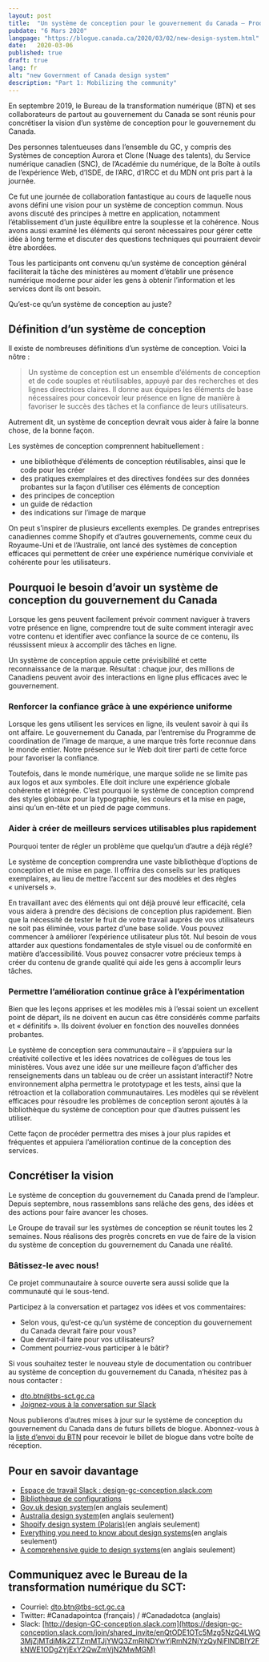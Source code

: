 ```yaml
---
layout: post
title:  "Un système de conception pour le gouvernement du Canada – Produire plus rapidement un meilleur contenu en ligne"
pubdate: "6 Mars 2020"
langpage: "https://blogue.canada.ca/2020/03/02/new-design-system.html"
date:   2020-03-06
published: true
draft: true
lang: fr
alt: "new Government of Canada design system"
description: "Part 1: Mobilizing the community"
---
```


En septembre 2019, le Bureau de la transformation numérique (BTN) et ses collaborateurs de partout au gouvernement du Canada se sont réunis pour concrétiser la vision d’un système de conception pour le gouvernement du Canada.

Des personnes talentueuses dans l’ensemble du GC, y compris des Systèmes de conception Aurora et Clone (Nuage des talents), du Service numérique canadien (SNC), de l’Académie du numérique, de la Boîte à outils de l’expérience Web, d’ISDE, de l’ARC, d’IRCC et du MDN ont pris part à la journée.

Ce fut une journée de collaboration fantastique au cours de laquelle nous avons défini une vision pour un système de conception commun. Nous avons discuté des principes à mettre en application, notamment l’établissement d’un juste équilibre entre la souplesse et la cohérence. Nous avons aussi examiné les éléments qui seront nécessaires pour gérer cette idée à long terme et discuter des questions techniques qui pourraient devoir être abordées.  

Tous les participants ont convenu qu’un système de conception général faciliterait la tâche des ministères au moment d’établir une présence numérique moderne pour aider les gens à obtenir l’information et les services dont ils ont besoin.

Qu’est-ce qu’un système de conception au juste?

## Définition d’un système de conception

Il existe de nombreuses définitions d’un système de conception. Voici la nôtre :

> Un système de conception est un ensemble d’éléments de conception et de code souples et réutilisables, appuyé par des recherches et des lignes directrices claires. Il donne aux équipes les éléments de base nécessaires pour concevoir leur présence en ligne de manière à favoriser le succès des tâches et la confiance de leurs utilisateurs.

Autrement dit, un système de conception devrait vous aider à faire la bonne chose, de la bonne façon.

Les systèmes de conception comprennent habituellement :

* une bibliothèque d’éléments de conception réutilisables, ainsi que le code pour les créer
* des pratiques exemplaires et des directives fondées sur des données probantes sur la façon d’utiliser ces éléments de conception
* des principes de conception
* un guide de rédaction
* des indications sur l’image de marque

On peut s’inspirer de plusieurs excellents exemples. De grandes entreprises canadiennes comme Shopify et d’autres gouvernements, comme ceux du Royaume-Uni et de l’Australie, ont lancé des systèmes de conception efficaces qui permettent de créer une expérience numérique conviviale et cohérente pour les utilisateurs.

## Pourquoi le besoin d’avoir un système de conception du gouvernement du Canada

Lorsque les gens peuvent facilement prévoir comment naviguer à travers votre présence en ligne, comprendre tout de suite comment interagir avec votre contenu et identifier avec confiance la source de ce contenu, ils réussissent mieux à accomplir des tâches en ligne.

Un système de conception appuie cette prévisibilité et cette reconnaissance de la marque. Résultat : chaque jour, des millions de Canadiens peuvent avoir des interactions en ligne plus efficaces avec le gouvernement.

### Renforcer la confiance grâce à une expérience uniforme

Lorsque les gens utilisent les services en ligne, ils veulent savoir à qui ils ont affaire. Le gouvernement du Canada, par l’entremise du Programme de coordination de l’image de marque, a une marque très forte reconnue dans le monde entier.  Notre présence sur le Web doit tirer parti de cette force pour favoriser la confiance.

Toutefois, dans le monde numérique, une marque solide ne se limite pas aux logos et aux symboles. Elle doit inclure une expérience globale cohérente et intégrée. C’est pourquoi le système de conception comprend des styles globaux pour la typographie, les couleurs et la mise en page, ainsi qu’un en-tête et un pied de page communs.

### Aider à créer de meilleurs services utilisables plus rapidement

Pourquoi tenter de régler un problème que quelqu’un d’autre a déjà réglé?

Le système de conception comprendra une vaste bibliothèque d’options de conception et de mise en page. Il offrira des conseils sur les pratiques exemplaires, au lieu de mettre l’accent sur des modèles et des règles «&nbsp;universels ».

En travaillant avec des éléments qui ont déjà prouvé leur efficacité, cela vous aidera à prendre des décisions de conception plus rapidement. Bien que la nécessité de tester le fruit de votre travail auprès de vos utilisateurs ne soit pas éliminée, vous partez d’une base solide. Vous pouvez commencer à améliorer l’expérience utilisateur plus tôt. Nul besoin de vous attarder aux questions fondamentales de style visuel ou de conformité en matière d’accessibilité. Vous pouvez consacrer votre précieux temps à créer du contenu de grande qualité qui aide les gens à accomplir leurs tâches.

### Permettre l’amélioration continue grâce à l’expérimentation

Bien que les leçons apprises et les modèles mis à l’essai soient un excellent point de départ, ils ne doivent en aucun cas être considérés comme parfaits et «&nbsp;définitifs ». Ils doivent évoluer en fonction des nouvelles données probantes.

Le système de conception sera communautaire – il s’appuiera sur la créativité collective et les idées novatrices de collègues de tous les ministères. Vous avez une idée sur une meilleure façon d’afficher des renseignements dans un tableau ou de créer un assistant interactif? Notre environnement alpha permettra le prototypage et les tests, ainsi que la rétroaction et la collaboration communautaires. Les modèles qui se révèlent efficaces pour résoudre les problèmes de conception seront ajoutés à la bibliothèque du système de conception pour que d’autres puissent les utiliser.

Cette façon de procéder permettra des mises à jour plus rapides et fréquentes et appuiera l’amélioration continue de la conception des services.

## Concrétiser la vision

Le système de conception du gouvernement du Canada prend de l’ampleur. Depuis septembre, nous rassemblons sans relâche des gens, des idées et des actions pour faire avancer les choses.

Le Groupe de travail sur les systèmes de conception se réunit toutes les 2 semaines. Nous réalisons des progrès concrets en vue de faire de la vision du système de conception du gouvernement du Canada une réalité.

### Bâtissez-le avec nous!

Ce projet communautaire à source ouverte sera aussi solide que la communauté qui le sous-tend.

Participez à la conversation et partagez vos idées et vos commentaires:
* Selon vous, qu’est-ce qu’un système de conception du gouvernement du Canada devrait faire pour vous?
* Que devrait-il faire pour vos utilisateurs?
* Comment pourriez-vous participer à le bâtir?

Si vous souhaitez tester le nouveau style de documentation ou contribuer au système de conception du gouvernement du Canada, n’hésitez pas à nous contacter :
* [dto.btn@tbs-sct.gc.ca](mailto:dto.btn@tbs-sct.gc.ca)
* [Joignez-vous à la conversation sur Slack](https://design-gc-conception.slack.com/join/shared_invite/enQtODE1OTc5Mzg5NzQ4LWQ3MjZjMTdjMjk2ZTZmMTJjYWQ3ZmRiNDYwYjRmN2NjYzQyNjFlNDBlY2FkNWE1ODg2YjExY2QwZmVjN2MwMGM)

Nous publierons d’autres mises à jour sur le système de conception du gouvernement du Canada dans de futurs billets de blogue. Abonnez-vous à la [liste d’envoi du BTN](https://blog.canada.ca/pages/signup.html) pour recevoir le billet de blogue dans votre boîte de réception.

## Pour en savoir davantage

* [Espace de travail Slack : design-gc-conception.slack.com](https://design-gc-conception.slack.com/join/shared_invite/enQtODE1OTc5Mzg5NzQ4LWQ3MjZjMTdjMjk2ZTZmMTJjYWQ3ZmRiNDYwYjRmN2NjYzQyNjFlNDBlY2FkNWE1ODg2YjExY2QwZmVjN2MwMGM)
* [Bibliothèque de configurations](https://www.canada.ca/fr/gouvernement/a-propos/systeme-conception/bibliotheque-modeles.html)
* [Gov.uk design system](https://design-system.service.gov.uk/)(en anglais seulement)
* [Australia design system](https://designsystem.gov.au/)(en anglais seulement)
* [Shopify design system (Polaris)](https://polaris.shopify.com/)(en anglais seulement)
* [Everything you need to know about design systems](https://uxdesign.cc/everything-you-need-to-know-about-design-systems-54b109851969)(en anglais seulement)
* [A comprehensive guide to design systems](https://www.invisionapp.com/inside-design/guide-to-design-systems/?utm_campaign=blog&utm_content=1554730300&utm_medium=social&utm_source=twitter)(en anglais seulement)

## Communiquez avec le Bureau de la transformation numérique du SCT:

* Courriel: [dto.btn@tbs-sct.gc.ca](mailto:dto.btn@tbs-sct.gc.ca)
* Twitter: #Canadapointca (français) / #Canadadotca (anglais)
* Slack: [http://design-GC-conception.slack.com](https://design-gc-conception.slack.com/join/shared_invite/enQtODE1OTc5Mzg5NzQ4LWQ3MjZjMTdjMjk2ZTZmMTJjYWQ3ZmRiNDYwYjRmN2NjYzQyNjFlNDBlY2FkNWE1ODg2YjExY2QwZmVjN2MwMGM)
